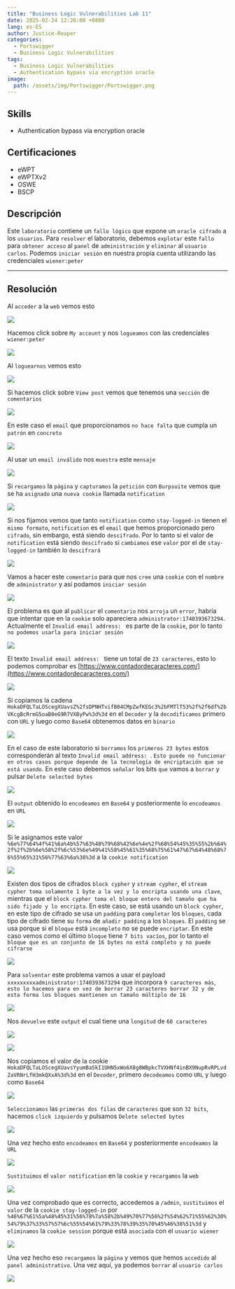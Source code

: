 ```yaml
---
title: "Business Logic Vulnerabilities Lab 11"
date: 2025-02-24 12:26:00 +0800
lang: es-ES
author: Justice-Reaper
categories:
  - Portswigger
  - Business Logic Vulnerabilities
tags:
  - Business Logic Vulnerabilities
  - Authentication bypass via encryption oracle
image:
  path: /assets/img/Portswigger/Portswigger.png
---
```


## Skills

- Authentication bypass via encryption oracle

## Certificaciones

- eWPT
- eWPTXv2
- OSWE
- BSCP
  
## Descripción

Este `laboratorio` contiene un `fallo lógico` que expone un `oracle cifrado` a los `usuarios`. Para `resolver` el laboratorio, debemos `explotar` este `fallo` para `obtener acceso` al `panel` de `administración` y `eliminar` al `usuario carlos`. Podemos `iniciar sesión` en nuestra propia cuenta utilizando las credenciales `wiener:peter`

---

## Resolución

Al `acceder` a la `web` vemos esto

![](/assets/img/Business-Logic-Vulnerabilities-Lab-11/image_1.png)

Hacemos click sobre `My account` y nos `logueamos` con las credenciales `wiener:peter`

![](/assets/img/Business-Logic-Vulnerabilities-Lab-11/image_2.png)

Al `loguearnos` vemos esto

![](/assets/img/Business-Logic-Vulnerabilities-Lab-11/image_3.png)

Si hacemos click sobre `View post` vemos que tenemos una `sección` de `comentarios`

![](/assets/img/Business-Logic-Vulnerabilities-Lab-11/image_4.png)

En este caso el `email` que proporcionamos `no hace falta` que cumpla un `patrón` en `concreto`

![](/assets/img/Business-Logic-Vulnerabilities-Lab-11/image_5.png)

Al usar un `email inválido` nos `muestra` este `mensaje`

![](/assets/img/Business-Logic-Vulnerabilities-Lab-11/image_6.png)

Si `recargamos` la `página` y `capturamos` la `petición` con `Burpsuite` vemos que se ha `asignado` una `nueva cookie` llamada `notification`

![](/assets/img/Business-Logic-Vulnerabilities-Lab-11/image_7.png)

Si nos fijamos vemos que tanto `notification` como `stay-logged-in` tienen el `mismo formato`, `notification` es el `email` que hemos proporcionado pero `cifrado`, sin embargo, está siendo `descifrado`. Por lo tanto si el valor de `notification` está siendo `descifrado` si `cambiamos` ese `valor` por el de `stay-logged-in` también lo `descifrará`

![](/assets/img/Business-Logic-Vulnerabilities-Lab-11/image_8.png)

Vamos a hacer este `comentario` para que nos `cree` una `cookie` con el `nombre` de `administrator` y así podamos `iniciar sesión`

![](/assets/img/Business-Logic-Vulnerabilities-Lab-11/image_9.png)

El problema es que al `publicar` el `comentario` nos `arroja` un `error`, habría que intentar que en la `cookie` solo apareciera `administrator:1740393673294`. Actualmente el `Invalid email address: ` es parte de la `cookie`, por lo tanto `no podemos usarla para iniciar sesión`

![](/assets/img/Business-Logic-Vulnerabilities-Lab-11/image_10.png)

El texto `Invalid email address: ` tiene un total de `23 caracteres`, esto lo podemos comprobar es [https://www.contadordecaracteres.com/](https://www.contadordecaracteres.com/)

![](/assets/img/Business-Logic-Vulnerabilities-Lab-11/image_11.png)

Si copiamos la cadena `HokaDFQLTaLOScegXUavsZ%2fsDPNHTvifB04CMpZwfKEGc3%2bFMTlT53%2f%2f6df%2bVKcgBcRrmG5oaB0eG9R7VXByPw%3d%3d` en el `Decoder` y la `decodificamos` primero con `URL` y luego como `Base64` obtenemos datos en `binario`

![](/assets/img/Business-Logic-Vulnerabilities-Lab-11/image_12.png)

En el caso de este laboratorio si `borramos` los `primeros 23 bytes` estos corresponderán al texto `Invalid email address: `. `Esto puede no funcionar en otros casos porque depende de la tecnología de encriptación que se está usando`. En este caso debemos `señalar` los bits `que` vamos a `borrar` y pulsar `Delete selected bytes`

![](/assets/img/Business-Logic-Vulnerabilities-Lab-11/image_13.png)

El `output` obtenido lo `encodeamos` en `Base64` y posteriormente lo `encodeamos` en `URL`

![](/assets/img/Business-Logic-Vulnerabilities-Lab-11/image_14.png)

Si le asignamos este valor `%6e%77%64%4f%41%6a%4b%57%63%48%79%68%42%6e%4e%2f%68%54%45%35%55%2b%64%2f%2f%2b%6e%58%2f%6c%53%6e%49%41%58%45%61%35%68%75%61%47%67%64%48%68%76%55%65%31%56%77%63%6a%38%3d` a la `cookie notification`

![](/assets/img/Business-Logic-Vulnerabilities-Lab-11/image_15.png)

Existen dos tipos de cifrados `block cypher` y `stream cypher`, el `stream cypher toma solamente 1 byte a la vez y lo encripta usando una clave`, mientras que el `block cypher toma el bloque entero del tamaño que ha sido fijado y lo encripta`. En este caso, se está usando un `block cypher`, en este tipo de cifrado se usa un `padding` para `completar` los `bloques`, cada tipo de cifrado tiene su `forma` de `añadir padding` a los `bloques`. El `padding` se usa porque si el `bloque` está `incompleto` no se puede `encriptar`. En este caso vemos como el último `bloque` tiene `7 bits vacíos`, por lo tanto el `bloque que es un conjunto de 16 bytes no está completo y no puede cifrarse`

![](/assets/img/Business-Logic-Vulnerabilities-Lab-11/image_16.png)

Para `solventar` este problema vamos a usar el payload `xxxxxxxxxadministrator:1740393673294` que incorpora `9 caracteres más`, `esto lo hacemos para en vez de borrar 23 caracteres borrar 32 y de esta forma los bloques mantienen un tamaño múltiplo de 16`

![](/assets/img/Business-Logic-Vulnerabilities-Lab-11/image_17.png)

Nos `devuelve` este `output` el cual tiene una `longitud` de `60 caracteres`

![](/assets/img/Business-Logic-Vulnerabilities-Lab-11/image_18.png)

![](/assets/img/Business-Logic-Vulnerabilities-Lab-11/image_19.png)

Nos copiamos el valor de la cookie `HokaDFQLTaLOScegXUavsYyumBaSkI1UHN5xWo6X8g8WBpkcTVXHNf4inBX9NupRvRPLvdZaVRNrLfH3mkQXxA%3d%3d` en el `Decoder`, primero `decodeamos` como `URL` y luego como `Base64`

![](/assets/img/Business-Logic-Vulnerabilities-Lab-11/image_20.png)

`Seleccionamos` las `primeras dos filas` de `caracteres` que son `32 bits`, hacemos `click izquierdo` y pulsamos `Delete selected bytes`

![](/assets/img/Business-Logic-Vulnerabilities-Lab-11/image_21.png)

Una vez hecho esto `encodeamos` en `Base64` y posteriormente `encodeamos` la `URL`

![](/assets/img/Business-Logic-Vulnerabilities-Lab-11/image_22.png)

`Sustituimos` el `valor notification` en la `cookie` y `recargamos` la `web`

![](/assets/img/Business-Logic-Vulnerabilities-Lab-11/image_23.png)

Una vez comprobado que es correcto, accedemos a `/admin`, `sustituimos` el `valor` de la `cookie stay-logged-in` por `%46%67%61%5a%48%45%31%56%78%7a%58%2b%49%70%77%56%2f%54%62%71%55%62%30%54%79%37%33%57%57%6c%55%54%61%79%33%78%39%35%70%45%46%38%51%3d` y `eliminamos` la `cookie session` porque está `asociada` con el `usuario wiener`

![](/assets/img/Business-Logic-Vulnerabilities-Lab-11/image_24.png)

Una vez hecho eso `recargamos` la `página` y vemos que hemos `accedido` al `panel administrativo`. Una vez aquí, ya podemos `borrar` al `usuario carlos`

![](/assets/img/Business-Logic-Vulnerabilities-Lab-11/image_25.png)

